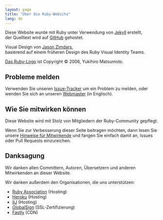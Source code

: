```yaml
---
layout: page
title: "Über die Ruby-Website"
lang: de
---
```


Diese Website wurde mit Ruby unter Verwendung von [Jekyll][jekyll] erstellt,<br>
der Quelltext wird auf [GitHub][github-repo] gehostet.

Visual Design von [Jason Zimdars][jzimdars],<br>
basierend auf einem früheren Design des Ruby Visual Identity Teams.

[Das Ruby-Logo][logo] ist Copyright &copy; 2006, Yukihiro Matsumoto.


## Probleme melden ##

Verwenden Sie unseren [Issue-Tracker][github-issues] um ein Problem zu melden,
oder wenden Sie sich an unseren [Webmaster][webmaster] (in Englisch).


## Wie Sie mitwirken können ##

Diese Website wird mit Stolz von Mitgliedern der Ruby-Community gepflegt.

Wenn Sie zur Verbesserung dieser Seite beitragen möchten,
dann lesen Sie unsere [Hinweise für Mitwirkende][github-wiki] und
fangen Sie einfach damit an, Issues oder Pull Requests einzureichen.


## Danksagung ##

Wir danken allen Committern, Autoren, Übersetzern und anderen Mitwirkenden
an dieser Website.

Wir danken außerdem den Organisationen, die uns unterstützen:

 * [Ruby Association][rubyassociation] (Hosting)
 * [Heroku][heroku] (Hosting)
 * [IIJ][iij] (Hosting)
 * [GlobalSign][globalsign] (SSL-Zertifizierung)
 * [Fastly][fastly] (CDN)


[logo]: /de/about/logo/
[webmaster]: mailto:webmaster@ruby-lang.org
[jekyll]: http://www.jekyllrb.com/
[jzimdars]: https://twitter.com/jasonzimdars
[github-repo]: https://github.com/ruby/www.ruby-lang.org/
[github-issues]: https://github.com/ruby/www.ruby-lang.org/issues
[github-wiki]: https://github.com/ruby/www.ruby-lang.org/wiki
[rubyassociation]: http://www.ruby.or.jp
[heroku]: https://www.heroku.com/
[iij]: http://www.iij.ad.jp
[globalsign]: https://www.globalsign.com
[fastly]: http://www.fastly.com
